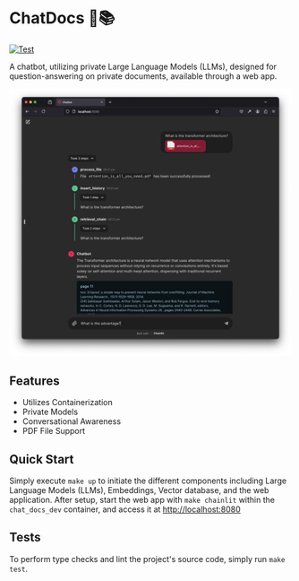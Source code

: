 # ChatDocs 🤖📚

[![Test](https://github.com/CameronXie/chat-docs/actions/workflows/test.yaml/badge.svg?branch=main)](https://github.com/CameronXie/chat-docs/actions/workflows/test.yaml)

A chatbot, utilizing private Large Language Models (LLMs), designed for question-answering on private documents,
available through a web app.

![ChatDocs](docs/chatdocs.png)

## Features

* Utilizes Containerization
* Private Models
* Conversational Awareness
* PDF File Support

## Quick Start

Simply execute `make up` to initiate the different components including Large Language Models (LLMs), Embeddings, Vector
database, and the web application. After setup, start the web app with `make chainlit` within the `chat_docs_dev`
container, and access it at [http://localhost:8080](http://localhost:8080)

## Tests

To perform type checks and lint the project's source code, simply run `make test`.
